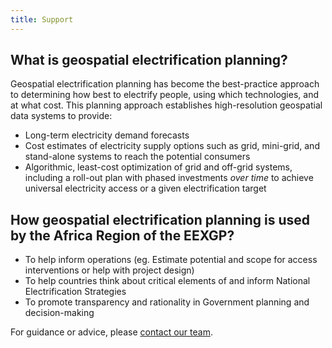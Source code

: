 ```yaml
---
title: Support
---
```

## What is geospatial electrification planning?

Geospatial electrification planning has become the best-practice approach to determining how best to electrify people, using which technologies, and at what cost. This planning approach establishes high-resolution geospatial data systems to provide:

- Long-term electricity demand forecasts 
- Cost estimates of electricity supply options such as grid, mini-grid, and stand-alone systems to reach the potential consumers
- Algorithmic, least-cost optimization of grid and off-grid systems, including a roll-out plan with phased investments *over time* to achieve universal electricity access or a given electrification target

## How geospatial electrification planning is used by the Africa Region of the EEXGP?

- To help inform operations (eg. Estimate potential and scope for access interventions or help with project design)
- To help countries think about critical elements of and inform National Electrification Strategies
- To promote transparency and rationality in Government planning and decision-making

For guidance or advice, please [contact our team](mailto:AFR_Energy_Geospatial_Team@worldbank.org).
